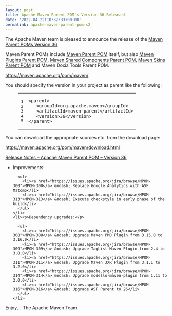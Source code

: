 ```yaml
---
layout: post
title: Apache Maven Parent POM's Version 36 Released
date: '2022-04-22T10:32:33+00:00'
permalink: apache-maven-parent-pom-s2
---
```

<div class="entry-content"><p>The Apache Maven team is pleased to announce the release of the
  <a href="https://maven.apache.org/pom/maven/">Maven Parent POMs Version 36</a></p>

  <p>Maven Parent POMs include <a href="https://maven.apache.org/pom/maven/">Maven Parent POM</a>
    itself, but also <a href="https://maven.apache.org/pom/maven/maven-plugins/">Maven Plugins Parent POM</a>,
    <a href="https://maven.apache.org/pom/maven/maven-shared-components/">Maven Shared Components Parent POM</a>,
    <a href="https://maven.apache.org/pom/maven/maven-skins/">Maven Skins Parent POM</a> and
    Maven Doxia Tools Parent POM.</p>

  <p><a href="https://maven.apache.org/pom/maven/">https://maven.apache.org/pom/maven/</a></p>

  <p>You should specify the version in your project as parent like the following:</p>

  <figure class='code'><figcaption><span></span></figcaption><div class="highlight"><table><tr><td class="gutter"><pre class="line-numbers"><span class='line-number'>1</span>
<span class='line-number'>2</span>
<span class='line-number'>3</span>
<span class='line-number'>4</span>
<span class='line-number'>5</span>
</pre></td><td class='code'><pre><code class='xml'><span class='line'><span class="nt">&lt;parent&gt;</span>
</span><span class='line'>   <span class="nt">&lt;groupId&gt;</span>org.apache.maven<span class="nt">&lt;/groupId&gt;</span>
</span><span class='line'>   <span class="nt">&lt;artifactId&gt;</span>maven-parent<span class="nt">&lt;/artifactId&gt;</span>
</span><span class='line'>   <span class="nt">&lt;version&gt;</span>36<span class="nt">&lt;/version&gt;</span>
</span><span class='line'><span class="nt">&lt;/parent&gt;</span>
</span></code></pre></td></tr></table></div></figure>


  <p>You can download the appropriate sources etc. from the download page:</p>

  <p><a href="https://maven.apache.org/pom/maven/download.html">https://maven.apache.org/pom/maven/download.html</a></p>

  <!-- more -->


  <p><a href="https://issues.apache.org/jira/secure/ReleaseNote.jspa?version=12351408&amp;styleName=Text&amp;projectId=12311250">Release Notes &ndash; Apache Maven Parent POM &ndash; Version 36</a></p>

  <ul>
    <li><p>Improvements:</p>

      <ul>
        <li><a href="https://issues.apache.org/jira/browse/MPOM-300">MPOM-300</a> &ndash; Replace Google Analytics with ASF Matomo</li>
        <li><a href="https://issues.apache.org/jira/browse/MPOM-313">MPOM-313</a> &ndash; Execute checkstyle in early phase of the build</li>
      </ul>
    </li>
    <li><p>Dependency upgrades:</p>

      <ul>
        <li><a href="https://issues.apache.org/jira/browse/MPOM-308">MPOM-308</a> &ndash; Upgrade Maven PMD Plugin from 3.15.0 to 3.16.0</li>
        <li><a href="https://issues.apache.org/jira/browse/MPOM-309">MPOM-309</a> &ndash; Upgrade TagList Maven Plugin from 2.4 to 3.0.0</li>
        <li><a href="https://issues.apache.org/jira/browse/MPOM-311">MPOM-311</a> &ndash; Upgrade Maven JXR Plugin from 3.1.1 to 3.2.0</li>
        <li><a href="https://issues.apache.org/jira/browse/MPOM-314">MPOM-314</a> &ndash; Upgrade modello-maven-plugin from 1.11 to 2.0.0</li>
        <li><a href="https://issues.apache.org/jira/browse/MPOM-316">MPOM-316</a> &ndash; Upgrade ASF Parent to 26</li>
      </ul>
    </li>
  </ul>


  <p>Enjoy,
    &ndash; The Apache Maven Team</p>
</div>

